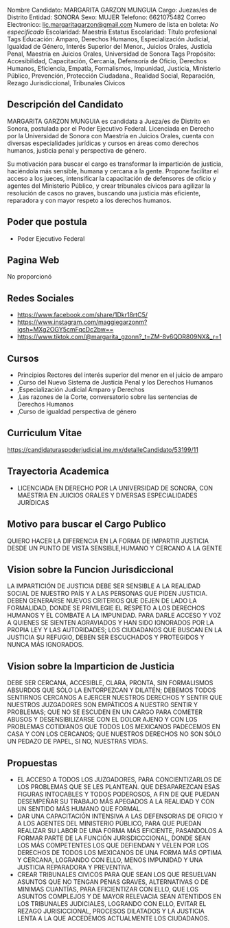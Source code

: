 Nombre Candidato: MARGARITA GARZON MUNGUIA
Cargo: Juezas/es de Distrito
Entidad: SONORA
Sexo: MUJER
Telefono: 6621075482
Correo Electronico: lic.margaritagarzon@gmail.com
Numero de lista en boleta: *No especificado*
Escolaridad: Maestría
Estatus Escolaridad: Título profesional
Tags Educación: Amparo, Derechos Humanos, Especialización Judicial, Igualdad de Género, Interés Superior del Menor., Juicios Orales, Justicia Penal, Maestría en Juicios Orales, Universidad de Sonora
Tags Propósito: Accesibilidad, Capacitación, Cercanía, Defensoría de Oficio, Derechos Humanos, Eficiencia, Empatía, Formalismos, Impunidad, Justicia, Ministerio Público, Prevención, Protección Ciudadana., Realidad Social, Reparación, Rezago Jurisdiccional, Tribunales Cívicos


## Descripción del Candidato 

MARGARITA GARZON MUNGUIA es candidata a Jueza/es de Distrito en Sonora, postulada por el Poder Ejecutivo Federal. Licenciada en Derecho por la Universidad de Sonora con Maestría en Juicios Orales, cuenta con diversas especialidades jurídicas y cursos en áreas como derechos humanos, justicia penal y perspectiva de género. 

Su motivación para buscar el cargo es transformar la impartición de justicia, haciéndola más sensible, humana y cercana a la gente. Propone facilitar el acceso a los jueces, intensificar la capacitación de defensores de oficio y agentes del Ministerio Público, y crear tribunales cívicos para agilizar la resolución de casos no graves, buscando una justicia más eficiente, reparadora y con mayor respeto a los derechos humanos.


## Poder que postula

- Poder Ejecutivo Federal


## Pagina Web

No proporcionó


## Redes Sociales

- https://www.facebook.com/share/1Dkr18rtC5/
- https://www.instagram.com/maggiegarzonm?igsh=MXg2OGY5cmFqcDc2bw==
- https://www.tiktok.com/@margarita_gzonn?_t=ZM-8v6QDR809NX&_r=1


## Cursos

- Principios Rectores del interés superior del menor en el juicio de amparo
- ,Curso del Nuevo Sistema de Justicia Penal y los Derechos Humanos
- ,Especialización Judicial Amparo y Derechos
- ,Las razones de la Corte, conversatorio sobre las sentencias de Derechos Humanos
- ,Curso de igualdad perspectiva de género


## Curriculum Vitae

https://candidaturaspoderjudicial.ine.mx/detalleCandidato/53199/11


## Trayectoria Academica

- LICENCIADA EN DERECHO POR LA UNIVERSIDAD DE SONORA, CON MAESTRIA EN JUICIOS ORALES Y DIVERSAS ESPECIALIDADES JURÍDICAS


## Motivo para buscar el Cargo Publico

QUIERO HACER LA DIFERENCIA EN LA FORMA DE IMPARTIR JUSTICIA DESDE UN PUNTO DE VISTA SENSIBLE,HUMANO Y CERCANO A LA GENTE


## Vision sobre la Funcion Jurisdiccional

LA IMPARTICIÓN DE JUSTICIA DEBE SER SENSIBLE A LA REALIDAD SOCIAL DE NUESTRO PAÍS Y A LAS PERSONAS QUE PIDEN JUSTICIA. DEBEN GENERARSE NUEVOS CRITERIOS QUE DEJEN DE LADO LA FORMALIDAD, DONDE SE PRIVILEGIE EL RESPETO A LOS DERECHOS HUMANOS Y EL COMBATE A LA IMPUNIDAD. PARA DARLE ACCESO Y VOZ A QUIENES SE SIENTEN AGRAVIADOS Y HAN SIDO IGNORADOS POR LA PROPIA LEY Y LAS AUTORIDADES; LOS CIUDADANOS QUE BUSCAN EN LA JUSTICIA SU REFUGIO, DEBEN SER ESCUCHADOS Y PROTEGIDOS Y NUNCA MÁS IGNORADOS.


## Vision sobre la Imparticion de Justicia

DEBE SER CERCANA, ACCESIBLE, CLARA, PRONTA, SIN FORMALISMOS ABSURDOS QUE SÓLO LA ENTORPEZCAN Y DILATEN; DEBEMOS TODOS SENTIRNOS CERCANOS A EJERCER NUESTROS DERECHOS Y SENTIR QUE NUESTROS JUZGADORES SON EMPÁTICOS A NUESTRO SENTIR Y PROBLEMAS; QUE NO SE ESCUDEN EN UN CARGO PARA COMETER ABUSOS Y DESENSIBILIZARSE CON EL DOLOR AJENO Y CON LOS PROBLEMAS COTIDIANOS QUE TODOS LOS MEXICANOS PADECEMOS EN CASA Y CON LOS CERCANOS; QUE NUESTROS DERECHOS NO SON SÓLO UN PEDAZO DE PAPEL, SI NO, NUESTRAS VIDAS.


## Propuestas

- EL ACCESO A TODOS LOS JUZGADORES, PARA CONCIENTIZARLOS DE LOS PROBLEMAS QUE SE LES PLANTEAN. QUE DESAPAREZCAN ESAS FIGURAS INTOCABLES Y TODOS PODEROSOS, A FIN DE QUE PUEDAN DESEMPEÑAR SU TRABAJO MÁS APEGADOS A LA REALIDAD Y CON UN SENTIDO MÁS HUMANO QUE FORMAL.
- DAR UNA CAPACITACIÓN INTENSIVA A LAS DEFENSORIAS DE OFICIO Y A LOS AGENTES DEL MINISTERIO PÚBLICO, PARA QUE PUEDAN REALIZAR SU LABOR DE UNA FORMA MÁS EFICIENTE, PASANDOLOS A FORMAR PARTE DE LA FUNCIÓN JURISDICCCIONAL, DONDE SEAN LOS MÁS COMPETENTES LOS QUE DEFIENDAN Y VELEN POR LOS DERECHOS DE TODOS LOS MEXICANOS DE UNA FORMA MÁS OPTIMA Y CERCANA, LOGRANDO CON ELLO, MENOS IMPUNIDAD Y UNA JUSTICIA REPARADORA Y PREVENTIVA.
- CREAR TRIBUNALES CIVICOS PARA QUE SEAN LOS QUE RESUELVAN ASUNTOS QUE NO TENGAN PENAS GRAVES, ALTERNATIVAS O DE MINIMAS CUANTÍAS, PARA EFICIENTIZAR CON ELLO, QUE LOS ASUNTOS COMPLEJOS Y DE MAYOR RELEVACIA SEAN ATENTIDOS EN LOS TRIBUNALES JUDICIALES, LOGRANDO CON ELLO, EVITAR EL REZAGO JURISICCIONAL, PROCESOS DILATADOS Y LA JUSTICIA LENTA A LA QUE ACCEDEMOS ACTUALMENTE LOS CIUDADANOS.

